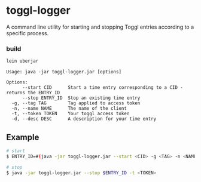 # toggl-logger

A command line utility for starting and stopping Toggl entries according to a specific process.

### build

```bash
lein uberjar
```

```
Usage: java -jar toggl-logger.jar [options]

Options:
      --start CID      Start a time entry corresponding to a CID - returns the ENTRY_ID
      --stop ENTRY_ID  Stop an existing time entry
  -g, --tag TAG        Tag applied to access token
  -n, --name NAME      The name of the client
  -t, --token TOKEN    Your toggl access token
  -d, --desc DESC      A description for your time entry
```

## Example

```bash
# start
$ ENTRY_ID=#(java -jar toggl-logger.jar --start <CID> -g <TAG> -n <NAME> -d <DESC> -t <TOKEN>)

# stop
$ java -jar toggl-logger.jar --stop $ENTRY_ID -t <TOKEN>
```
